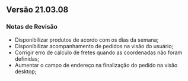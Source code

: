 ## Versão 21.03.08
### Notas de Revisão

- Disponibilizar produtos de acordo com os dias da semana;
- Disponibilizar acompanhamento de pedidos na visão do usuário;
- Corrigir erro de cálculo de fretes quando as coordenadas não foram definidas;
- Aumentar o campo de endereço na finalização do pedido na visão desktop;
